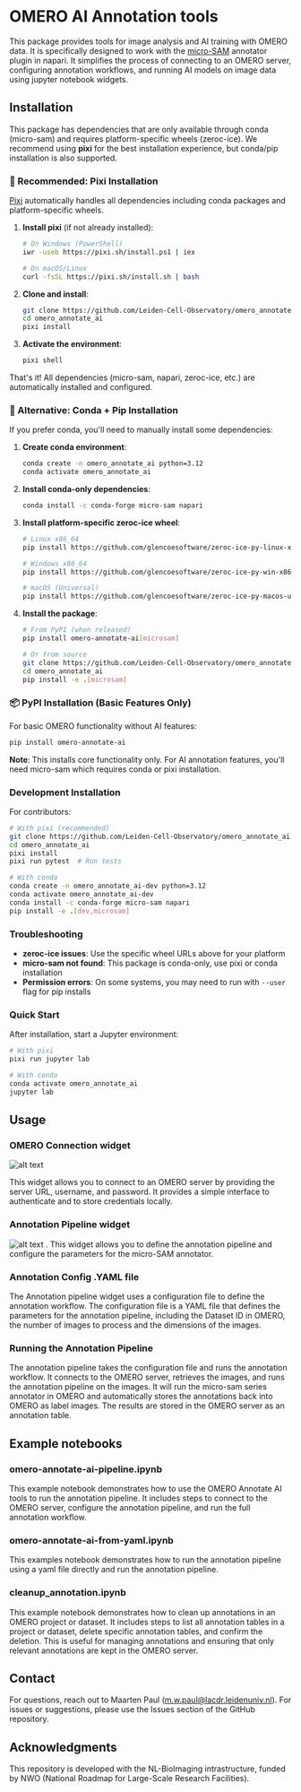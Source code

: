 # OMERO AI Annotation tools

This package provides tools for image analysis and AI training with OMERO data. It is specifically designed to work with the [micro-SAM](https://github.com/computational-cell-analytics/micro-sam) annotator plugin in napari. It simplifies the process of connecting to an OMERO server, configuring annotation workflows, and running AI models on image data using jupyter notebook widgets. 

## Installation

This package has dependencies that are only available through conda (micro-sam) and requires platform-specific wheels (zeroc-ice). We recommend using **pixi** for the best installation experience, but conda/pip installation is also supported.

### 🚀 Recommended: Pixi Installation

[Pixi](https://pixi.sh/latest/) automatically handles all dependencies including conda packages and platform-specific wheels.

1. **Install pixi** (if not already installed):
   ```bash
   # On Windows (PowerShell)
   iwr -useb https://pixi.sh/install.ps1 | iex
   
   # On macOS/Linux
   curl -fsSL https://pixi.sh/install.sh | bash
   ```

2. **Clone and install**:
   ```bash
   git clone https://github.com/Leiden-Cell-Observatory/omero_annotate_ai.git
   cd omero_annotate_ai
   pixi install
   ```

3. **Activate the environment**:
   ```bash
   pixi shell
   ```

That's it! All dependencies (micro-sam, napari, zeroc-ice, etc.) are automatically installed and configured.

### 🐍 Alternative: Conda + Pip Installation

If you prefer conda, you'll need to manually install some dependencies:

1. **Create conda environment**:
   ```bash
   conda create -n omero_annotate_ai python=3.12
   conda activate omero_annotate_ai
   ```

2. **Install conda-only dependencies**:
   ```bash
   conda install -c conda-forge micro-sam napari
   ```

3. **Install platform-specific zeroc-ice wheel**:
   ```bash
   # Linux x86_64
   pip install https://github.com/glencoesoftware/zeroc-ice-py-linux-x86_64/releases/download/20240202/zeroc_ice-3.6.5-cp312-cp312-manylinux_2_28_x86_64.whl
   
   # Windows x86_64
   pip install https://github.com/glencoesoftware/zeroc-ice-py-win-x86_64/releases/download/20240325/zeroc_ice-3.6.5-cp312-cp312-win_amd64.whl
   
   # macOS (Universal)
   pip install https://github.com/glencoesoftware/zeroc-ice-py-macos-universal2/releases/download/20240131/zeroc_ice-3.6.5-cp312-cp312-macosx_11_0_universal2.whl
   ```

4. **Install the package**:
   ```bash
   # From PyPI (when released)
   pip install omero-annotate-ai[microsam]
   
   # Or from source
   git clone https://github.com/Leiden-Cell-Observatory/omero_annotate_ai.git
   cd omero_annotate_ai
   pip install -e .[microsam]
   ```

### 📦 PyPI Installation (Basic Features Only)

For basic OMERO functionality without AI features:

```bash
pip install omero-annotate-ai
```

**Note**: This installs core functionality only. For AI annotation features, you'll need micro-sam which requires conda or pixi installation.

### Development Installation

For contributors:

```bash
# With pixi (recommended)
git clone https://github.com/Leiden-Cell-Observatory/omero_annotate_ai.git
cd omero_annotate_ai
pixi install
pixi run pytest  # Run tests

# With conda
conda create -n omero_annotate_ai-dev python=3.12
conda activate omero_annotate_ai-dev
conda install -c conda-forge micro-sam napari
pip install -e .[dev,microsam]
```

### Troubleshooting

- **zeroc-ice issues**: Use the specific wheel URLs above for your platform
- **micro-sam not found**: This package is conda-only, use pixi or conda installation
- **Permission errors**: On some systems, you may need to run with `--user` flag for pip installs

### Quick Start

After installation, start a Jupyter environment:

```bash
# With pixi
pixi run jupyter lab

# With conda
conda activate omero_annotate_ai
jupyter lab
```

## Usage

### OMERO Connection widget
![alt text](images/omero_connect_widget.png)   

This widget allows you to connect to an OMERO server by providing the server URL, username, and password. It provides a simple interface to authenticate and to store credentials locally.

### Annotation Pipeline widget
![alt text](images/omero_annotation_widget.png "Annotation Pipeline Widget") . This widget allows you to define the annotation pipeline and configure the parameters for the micro-SAM annotator.

### Annotation Config .YAML file
The Annotation pipeline widget uses a configuration file to define the annotation workflow. The configuration file is a YAML file that defines the parameters for the annotation pipeline, including the Dataset ID in OMERO, the number of images to process and the dimensions of the images. 

### Running the Annotation Pipeline
The annotation pipeline takes the configuration file and runs the annotation workflow. It connects to the OMERO server, retrieves the images, and runs the annotation pipeline on the images. It will run the micro-sam series annotator in OMERO and automatically stores the annotations back into OMERO as label images. The results are stored in the OMERO server as an annotation table. 

## Example notebooks

### omero-annotate-ai-pipeline.ipynb
This example notebook demonstrates how to use the OMERO Annotate AI tools to run the annotation pipeline. It includes steps to connect to the OMERO server, configure the annotation pipeline, and run the full annotation workflow.

### omero-annotate-ai-from-yaml.ipynb
This examples notebook demonstrates how to run the annotation pipeline using a yaml file directly and run the annotation pipeline.

### cleanup_annotation.ipynb
This example notebook demonstrates how to clean up annotations in an OMERO project or dataset. It includes steps to list all annotation tables in a project or dataset, delete specific annotation tables, and confirm the deletion. This is useful for managing annotations and ensuring that only relevant annotations are kept in the OMERO server.

## Contact
For questions, reach out to Maarten Paul (m.w.paul@lacdr.leidenuniv.nl). For issues or suggestions, please use the Issues section of the GitHub repository.

## Acknowledgments
This repository is developed with the NL-BioImaging intrastructure, funded by NWO (National Roadmap for Large-Scale Research Facilities).

